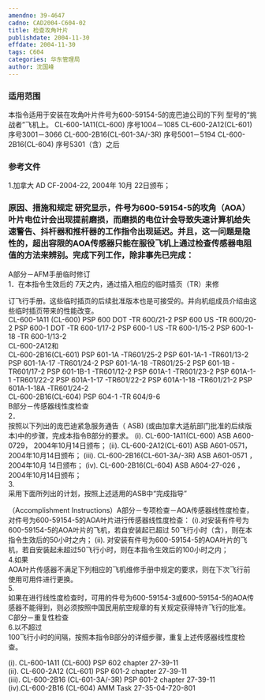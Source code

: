 ```yaml
---
amendno: 39-4647  
cadno: CAD2004-C604-02  
title: 检查攻角叶片  
publishdate: 2004-11-30  
effdate: 2004-11-30  
tags: C604  
categories: 华东管理局  
author: 沈国峰  
---
```

  
### 适用范围  
本指令适用于安装在攻角叶片件号为600-59154-5的庞巴迪公司的下列
型号的“挑战者”飞机上。
CL-600-1A11(CL-600)            序号1004－1085
CL-600-2A12(CL-601)            序号3001－3066
CL-600-2B16(CL-601-3A/-3R)     序号5001－5194
CL-600-2B16(CL-604)            序号5301（含）之后  
  
<!--more-->  
### 参考文件  
1.加拿大 AD CF-2004-22, 2004年 10月 22日颁布；  
  
### 原因、措施和规定 研究显示，件号为600-59154-5的攻角（AOA）叶片电位计会出现提前磨损，而磨损的电位计会导致失速计算机给失速警告、抖杆器和推杆器的工作指令出现延迟。并且，这一问题是隐性的，超出容限的AOA传感器只能在服役飞机上通过检查传感器电阻值的方法来辨别。完成下列工作，除非事先已完成：  
A部分－AFM手册临时修订  
1．在本指令生效后的 7天之内，通过插入相应的临时插页（TR）来修  
  
订飞行手册。这些临时插页的后续批准版本也是可接受的。并向机组成员介绍由这些临时插页带来的性能改变。  
CL-600-1A11 (CL-600)      PSP 600 DOT   -TR 600/21-2       PSP 600 US  -TR 600/20-2       PSP 600-1 DOT  -TR 600-1/17-2     PSP 600-1 US  -TR 600-1/15-2     PSP 600-1-18  -TR 600-1/13-2  
CL-600-2A12和  
CL-600-2B16(CL-601) PSP 601-1A -TR601/25-2 PSP 601-1A-1  -TR601/13-2 PSP 601-1A-17  -TR601/24-2 PSP 601-1A-18  -TR601/25-2 PSP 601-1B  -TR601/17-2 PSP 601-1B-1  -TR601/12-2 PSP 601A-1  -TR601/23-2 PSP 601A-1-1  -TR601/22-2 PSP 601A-1-17  -TR601/22-2 PSP 601A-1-18  -TR601/21-2 PSP 601A-1-18A -TR601/24-2  
CL-600-2B16(CL-604) PSP 604-1  -TR 604/9-6  
B部分－传感器线性度检查  
2．  
按照以下列出的庞巴迪紧急服务通告（ ASB) (或由加拿大适航部门批准的后续版本)中的步骤，完成本指令B部分的要求。 (i). CL-600-1A11(CL-600) ASB A600-0729， 2004年10月14日颁布； (ii). CL-600-2A12(CL-601)  ASB A601-0571，2004年10月14日颁布； (iii). CL-600-2B16(CL-601-3A/-3R)  ASB A601-0571 ，2004年10月 14日颁布； (iv). CL-600-2B16(CL-604)    ASB A604-27-026 ，2004年10月14日颁布；  
3.  
采用下面所列出的计划，按照上述适用的ASB中“完成指导”  
  
  
（Accomplishment Instructions）A部分－专项检查－AOA传感器线性度检查，对件号为600-59154-5的AOA叶片进行传感器线性度检查： (i).对安装有件号为600-59154-5的AOA叶片的飞机，若自安装起已超过 50飞行小时（含），则在本指令生效后的50小时之内； (ii). 对安装有件号为600-59154-5的AOA叶片的飞机，若自安装起未超过50飞行小时，则在本指令生效后的100小时之内；  
4.如果  
AOA叶片传感器不满足下列相应的飞机维修手册中规定的要求，则在下次飞行前使用可用件进行更换。  
5.  
如果在进行线性度检查时，可用的件号为600-59154-3或600-59154-5的AOA传感器不能得到，则必须按照中国民用航空规章的有关规定获得特许飞行的批准。  
C部分－重复性检查  
6.以不超过  
100飞行小时的间隔，按照本指令B部分的详细步骤，重复上述传感器线性度检查。  
  
(i). CL-600-1A11 (CL-600)             PSP 602 chapter 27-39-11  
(ii). CL-600-2A12 (CL-601)            PSP 601-2 chapter 27-39-11  
(iii). CL-600-2B16 (CL-601-3A/-3R)     PSP 601-2 chapter 27-39-11  
(iv).CL-600-2B16 (CL-604)            AMM Task 27-35-04-720-801  
  
